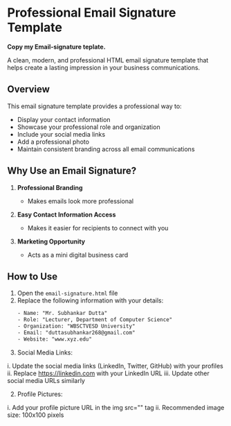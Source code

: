 # Professional Email Signature Template

**Copy my Email-signature teplate.**

A clean, modern, and professional HTML email signature template that helps create a lasting impression in your business communications.

## Overview

This email signature template provides a professional way to:
- Display your contact information
- Showcase your professional role and organization
- Include your social media links
- Add a professional photo
- Maintain consistent branding across all email communications

## Why Use an Email Signature?

1. **Professional Branding**
      - Makes emails look more professional

2. **Easy Contact Information Access**
      - Makes it easier for recipients to connect with you

3. **Marketing Opportunity**
      - Acts as a mini digital business card

## How to Use

1. Open the `email-signature.html` file
2. Replace the following information with your details:
   ```html
   - Name: "Mr. Subhankar Dutta"
   - Role: "Lecturer, Department of Computer Science"
   - Organization: "WBSCTVESD University"
   - Email: "duttasubhankar268@gmail.com"
   - Website: "www.xyz.edu"

3. Social Media Links:

i. Update the social media links (LinkedIn, Twitter,     GitHub) with your profiles
ii. Replace https://linkedin.com with your LinkedIn URL
iii. Update other social media URLs similarly

2. Profile Pictures:

i. Add your profile picture URL in the img src="" tag
ii. Recommended image size: 100x100 pixels
